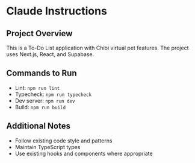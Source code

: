 # Claude Instructions

## Project Overview
This is a To-Do List application with Chibi virtual pet features. The project uses Next.js, React, and Supabase.

## Commands to Run
- Lint: `npm run lint`
- Typecheck: `npm run typecheck`
- Dev server: `npm run dev`
- Build: `npm run build`

## Additional Notes
- Follow existing code style and patterns
- Maintain TypeScript types
- Use existing hooks and components where appropriate